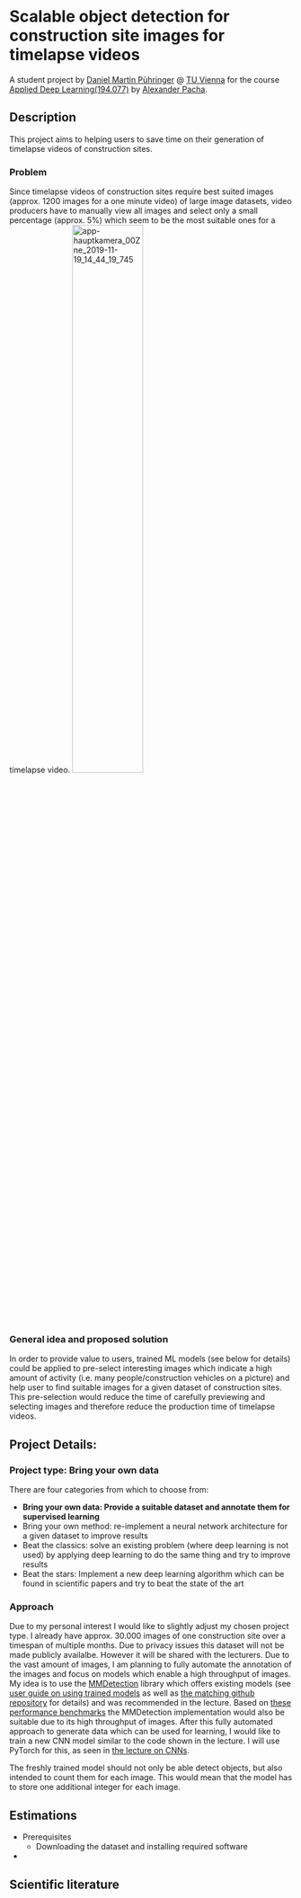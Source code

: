 # Scalable object detection for construction site images for timelapse videos
A student project by [Daniel Martin Pühringer](dapinger.at/cv) @ [TU Vienna](https://informatics.tuwien.ac.at/) for the course [Applied Deep Learning(194.077)](https://tiss.tuwien.ac.at/course/educationDetails.xhtml?dswid=9885&dsrid=874&semester=2025W&courseNr=194077) by [Alexander Pacha](https://www.linkedin.com/in/apacha/).

## Description
This project aims to helping users to save time on their generation of timelapse videos of construction sites.

### Problem
Since timelapse videos of construction sites require best suited images (approx. 1200 images for a one minute video) of large image datasets, video producers have to manually view all images and select only a small percentage (approx. 5%) which seem to be the most suitable ones for a timelapse video.
<img src="https://github.com/user-attachments/assets/4cae9512-cd29-4c16-bc21-a32450c9add4" alt="app-hauptkamera_00Zne_2019-11-19_14_44_19_745" width="50%">

### General idea and proposed solution
In order to provide value to users, trained ML models (see below for details) could be applied to pre-select interesting images which indicate a high amount of activity (i.e. many people/construction vehicles on a picture) and help user to find suitable images for a given dataset of construction sites. This pre-selection would reduce the time of carefully previewing and selecting images and therefore reduce the production time of timelapse videos.

## Project Details:
### Project type: Bring your own data
There are four categories from which to choose from:
- **Bring your own data: Provide a suitable dataset and annotate them for supervised learning**
- Bring your own method: re-implement a neural network architecture for a given dataset to improve results
- Beat the classics: solve an existing problem (where deep learning is not used) by applying deep learning to do the same thing and try to improve results
- Beat the stars: Implement a new deep learning algorithm which can be found in scientific papers and try to beat the state of the art

### Approach
Due to my personal interest I would like to slightly adjust my chosen project type.
I already have approx. 30.000 images of one construction site over a timespan of multiple months. Due to privacy issues this dataset will not be made publicly availalbe. However it will be shared with the lecturers.
Due to the vast amount of images, I am planning to fully automate the annotation of the images and focus on models which enable a high throughput of images. My idea is to use the [MMDetection](https://mmdetection.readthedocs.io/en/latest/overview.html) library which offers existing models (see [user guide on using trained models](https://mmdetection.readthedocs.io/en/latest/user_guides/inference.html) as well as [the matching github repository](https://github.com/open-mmlab/mmdetection) for details) and was recommended in the lecture. Based on [these performance benchmarks](https://mmdetection.readthedocs.io/en/latest/model_zoo.html#training-speed-benchmark) the MMDetection implementation would also be suitable due to its high throughput of images.
After this fully automated approach to generate data which can be used for learning, I would like to train a new CNN model similar to the code shown in the lecture. I will use PyTorch for this, as seen in [the lecture on CNNs](https://youtu.be/da9PA7mtZwo?si=0VxtIwgICjoZMDQx&t=1260).

The freshly trained model should not only be able detect objects, but also intended to count them for each image. This would mean that the model has to store one additional integer for each image.

## Estimations
- Prerequisites
  - Downloading the dataset and installing required software
- 

## Scientific literature
